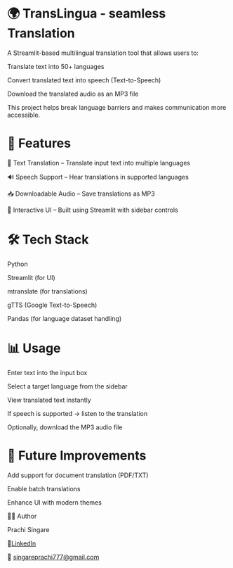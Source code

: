 # 🌍 TransLingua - seamless Translation

A Streamlit-based multilingual translation tool that allows users to:

Translate text into 50+ languages

Convert translated text into speech (Text-to-Speech)

Download the translated audio as an MP3 file

This project helps break language barriers and makes communication more accessible.

# 🚀 Features

📝 Text Translation – Translate input text into multiple languages

🔊 Speech Support – Hear translations in supported languages

📥 Downloadable Audio – Save translations as MP3

🎨 Interactive UI – Built using Streamlit with sidebar controls

# 🛠️ Tech Stack

Python

Streamlit (for UI)

mtranslate (for translations)

gTTS (Google Text-to-Speech)

Pandas (for language dataset handling)

# 📊 Usage

Enter text into the input box

Select a target language from the sidebar

View translated text instantly

If speech is supported → listen to the translation

Optionally, download the MP3 audio file

# 🔮 Future Improvements

Add support for document translation (PDF/TXT)

Enable batch translations

Enhance UI with modern themes

👩‍💻 Author

Prachi Singare

💼[LinkedIn](https://www.linkedin.com/in/prachi-singare13/)

📧 singareprachi777@gmail.com
